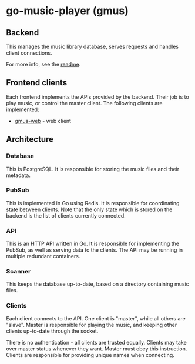 # go-music-player (gmus)

## Backend

This manages the music library database, serves requests and handles client connections.

For more info, see the [readme](./gmus-backend/README.md).

## Frontend clients

Each frontend implements the APIs provided by the backend. Their job is to play music, or control the master client. The following clients are implemented:

- [gmus-web](./gmus-web/README.md) - web client

## Architecture

### Database

This is PostgreSQL. It is responsible for storing the music files and their metadata.

### PubSub

This is implemented in Go using Redis. It is responsible for coordinating state between clients. Note that the only state which is stored on the backend is the list of clients currently connected.

### API

This is an HTTP API written in Go. It is responsible for implementing the PubSub, as well as serving data to the clients. The API may be running in multiple redundant containers.

### Scanner

This keeps the database up-to-date, based on a directory containing music files.

### Clients

Each client connects to the API. One client is "master", while all others are "slave". Master is responsible for playing the music, and keeping other clients up-to-date through the socket.

There is no authentication - all clients are trusted equally. Clients may take over master status whenever they want. Master must obey this instruction. Clients are responsible for providing unique names when connecting.
